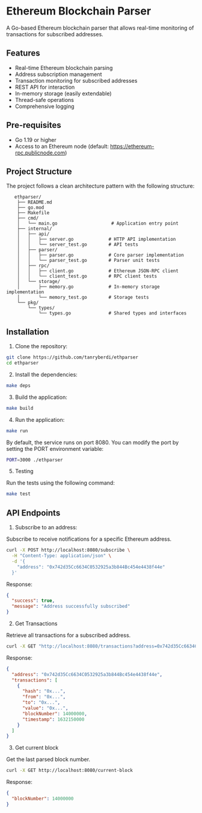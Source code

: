 # Ethereum Blockchain Parser

A Go-based Ethereum blockchain parser that allows real-time monitoring of transactions for subscribed addresses.

## Features

- Real-time Ethereum blockchain parsing
- Address subscription management
- Transaction monitoring for subscribed addresses
- REST API for interaction
- In-memory storage (easily extendable)
- Thread-safe operations
- Comprehensive logging

## Pre-requisites

- Go 1.19 or higher
- Access to an Ethereum node (default: https://ethereum-rpc.publicnode.com)

## Project Structure

The project follows a clean architecture pattern with the following structure:
```
   ethparser/
    ├── README.md
    ├── go.mod
    ├── Makefile
    ├── cmd/
    │   └── main.go                    # Application entry point
    ├── internal/
    │   ├── api/
    │   │   ├── server.go             # HTTP API implementation
    │   │   └── server_test.go        # API tests
    │   ├── parser/
    │   │   ├── parser.go             # Core parser implementation
    │   │   └── parser_test.go        # Parser unit tests
    │   ├── rpc/
    │   │   ├── client.go             # Ethereum JSON-RPC client
    │   │   └── client_test.go        # RPC client tests
    │   └── storage/
    │       ├── memory.go             # In-memory storage implementation
    │       └── memory_test.go        # Storage tests
    └── pkg/
        └── types/
            └── types.go              # Shared types and interfaces
```

## Installation

1. Clone the repository:
```bash
git clone https://github.com/tanryberdi/ethparser
cd ethparser
```

2. Install the dependencies:
```bash
make deps
```

3. Build the application:
```bash
make build
```

4. Run the application:
```bash
make run
```

By default, the service runs on port 8080. You can modify the port by setting the PORT environment variable:
```bash
PORT=3000 ./ethparser
```

5. Testing

Run the tests using the following command:

```bash
make test
```

## API Endpoints

1. Subscribe to an address:

Subscribe to receive notifications for a specific Ethereum address.

```bash
curl -X POST http://localhost:8080/subscribe \
  -H "Content-Type: application/json" \
  -d '{
    "address": "0x742d35Cc6634C0532925a3b844Bc454e4438f44e"
  }'
```

Response:

```json
{
  "success": true,
  "message": "Address successfully subscribed"
}
```

2. Get Transactions

Retrieve all transactions for a subscribed address.

```bash
curl -X GET "http://localhost:8080/transactions?address=0x742d35Cc6634C0532925a3b844Bc454e4438f44e"
```

Response:

```json
{
  "address": "0x742d35Cc6634C0532925a3b844Bc454e4438f44e",
  "transactions": [
    {
      "hash": "0x...",
      "from": "0x...",
      "to": "0x...",
      "value": "0x...",
      "blockNumber": 14000000,
      "timestamp": 1632150000
    }
  ]
}
```

3. Get current block

Get the last parsed block number.

```bash
curl -X GET http://localhost:8080/current-block
```

Response:

```json
{
  "blockNumber": 14000000
}
```

